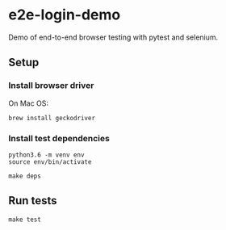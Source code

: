 # e2e-login-demo

Demo of end-to-end browser testing with pytest and selenium.

## Setup
### Install browser driver
On Mac OS:
```
brew install geckodriver
```

### Install test dependencies
```
python3.6 -m venv env
source env/bin/activate

make deps
```

## Run tests
```
make test
```
